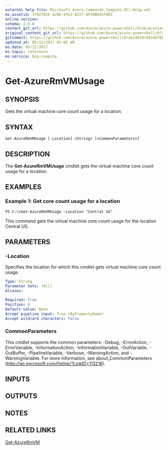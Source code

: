```yaml
---
external help file: Microsoft.Azure.Commands.Compute.dll-Help.xml
ms.assetid: 3702701E-428D-47E2-A227-0F38B055F881
online version:
schema: 2.0.0
content_git_url: https://github.com/Azure/azure-powershell/blob/preview/src/ResourceManager/Compute/Commands.Compute/help/Get-AzureRmVMUsage.md
original_content_git_url: https://github.com/Azure/azure-powershell/blob/preview/src/ResourceManager/Compute/Commands.Compute/help/Get-AzureRmVMUsage.md
gitcommit: https://github.com/Azure/azure-powershell/blob/8810c0614b76be8d014616888a4ae7733a452af9
updated_at: 05/12/2017 03:05 AM
ms.date: 05/12/2017
ms.topic: reference
ms.service: big-compute
---
```


# Get-AzureRmVMUsage

## SYNOPSIS
Gets the virtual machine core count usage for a location.

## SYNTAX

```
Get-AzureRmVMUsage [-Location] <String> [<CommonParameters>]
```

## DESCRIPTION
The **Get-AzureRmVMUsage** cmdlet gets the virtual machine core count usage for a location.

## EXAMPLES

### Example 1: Get core count usage for a location
```
PS C:\>Get-AzureRmVMUsage -Location "Central US"
```

This command gets the virtual machine core count usage for the location Central US.

## PARAMETERS

### -Location
Specifies the location for which this cmdlet gets virtual machine core count usage.

```yaml
Type: String
Parameter Sets: (All)
Aliases: 

Required: True
Position: 0
Default value: None
Accept pipeline input: True (ByPropertyName)
Accept wildcard characters: False
```

### CommonParameters
This cmdlet supports the common parameters: -Debug, -ErrorAction, -ErrorVariable, -InformationAction, -InformationVariable, -OutVariable, -OutBuffer, -PipelineVariable, -Verbose, -WarningAction, and -WarningVariable. For more information, see about_CommonParameters (http://go.microsoft.com/fwlink/?LinkID=113216).

## INPUTS

## OUTPUTS

## NOTES

## RELATED LINKS

[Get-AzureRmVM](./Get-AzureRmVM.md)



